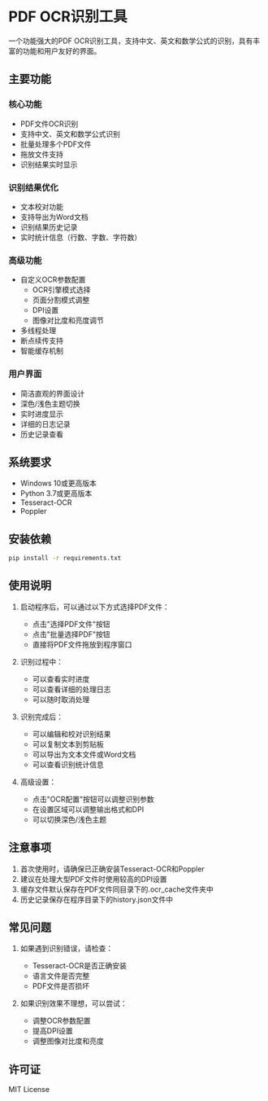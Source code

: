 # PDF OCR识别工具

一个功能强大的PDF OCR识别工具，支持中文、英文和数学公式的识别，具有丰富的功能和用户友好的界面。

## 主要功能

### 核心功能
- PDF文件OCR识别
- 支持中文、英文和数学公式识别
- 批量处理多个PDF文件
- 拖放文件支持
- 识别结果实时显示

### 识别结果优化
- 文本校对功能
- 支持导出为Word文档
- 识别结果历史记录
- 实时统计信息（行数、字数、字符数）

### 高级功能
- 自定义OCR参数配置
  - OCR引擎模式选择
  - 页面分割模式调整
  - DPI设置
  - 图像对比度和亮度调节
- 多线程处理
- 断点续传支持
- 智能缓存机制

### 用户界面
- 简洁直观的界面设计
- 深色/浅色主题切换
- 实时进度显示
- 详细的日志记录
- 历史记录查看

## 系统要求

- Windows 10或更高版本
- Python 3.7或更高版本
- Tesseract-OCR
- Poppler

## 安装依赖

```bash
pip install -r requirements.txt
```

## 使用说明

1. 启动程序后，可以通过以下方式选择PDF文件：
   - 点击"选择PDF文件"按钮
   - 点击"批量选择PDF"按钮
   - 直接将PDF文件拖放到程序窗口

2. 识别过程中：
   - 可以查看实时进度
   - 可以查看详细的处理日志
   - 可以随时取消处理

3. 识别完成后：
   - 可以编辑和校对识别结果
   - 可以复制文本到剪贴板
   - 可以导出为文本文件或Word文档
   - 可以查看识别统计信息

4. 高级设置：
   - 点击"OCR配置"按钮可以调整识别参数
   - 在设置区域可以调整输出格式和DPI
   - 可以切换深色/浅色主题

## 注意事项

1. 首次使用时，请确保已正确安装Tesseract-OCR和Poppler
2. 建议在处理大型PDF文件时使用较高的DPI设置
3. 缓存文件默认保存在PDF文件同目录下的.ocr_cache文件夹中
4. 历史记录保存在程序目录下的history.json文件中

## 常见问题

1. 如果遇到识别错误，请检查：
   - Tesseract-OCR是否正确安装
   - 语言文件是否完整
   - PDF文件是否损坏

2. 如果识别效果不理想，可以尝试：
   - 调整OCR参数配置
   - 提高DPI设置
   - 调整图像对比度和亮度

## 许可证

MIT License 